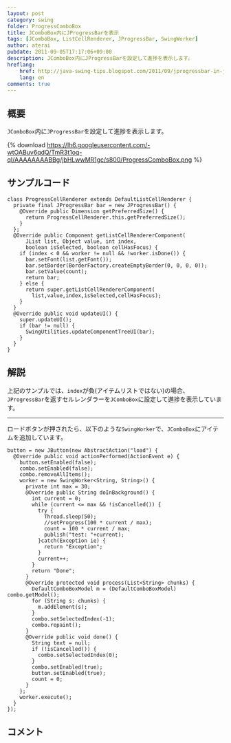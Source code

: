 ```yaml
---
layout: post
category: swing
folder: ProgressComboBox
title: JComboBox内にJProgressBarを表示
tags: [JComboBox, ListCellRenderer, JProgressBar, SwingWorker]
author: aterai
pubdate: 2011-09-05T17:17:06+09:00
description: JComboBox内にJProgressBarを設定して進捗を表示します。
hreflang:
    href: http://java-swing-tips.blogspot.com/2011/09/jprogressbar-in-jcombobox.html
    lang: en
comments: true
---
```

## 概要
`JComboBox`内に`JProgressBar`を設定して進捗を表示します。

{% download https://lh6.googleusercontent.com/-wtOABuv6qdQ/TmR3t1oq-qI/AAAAAAAABBg/jbHLwwMR1gc/s800/ProgressComboBox.png %}

## サンプルコード
<pre class="prettyprint"><code>class ProgressCellRenderer extends DefaultListCellRenderer {
  private final JProgressBar bar = new JProgressBar() {
    @Override public Dimension getPreferredSize() {
      return ProgressCellRenderer.this.getPreferredSize();
    }
  };
  @Override public Component getListCellRendererComponent(
      JList list, Object value, int index,
      boolean isSelected, boolean cellHasFocus) {
    if (index &lt; 0 &amp;&amp; worker != null &amp;&amp; !worker.isDone()) {
      bar.setFont(list.getFont());
      bar.setBorder(BorderFactory.createEmptyBorder(0, 0, 0, 0));
      bar.setValue(count);
      return bar;
    } else {
      return super.getListCellRendererComponent(
        list,value,index,isSelected,cellHasFocus);
    }
  }
  @Override public void updateUI() {
    super.updateUI();
    if (bar != null) {
      SwingUtilities.updateComponentTreeUI(bar);
    }
  }
}
</code></pre>

## 解説
上記のサンプルでは、`index`が負(アイテムリストではない)の場合、`JProgressBar`を返すセルレンダラーを`JComboBox`に設定して進捗を表示しています。

- - - -
ロードボタンが押されたら、以下のような`SwingWorker`で、`JComboBox`にアイテムを追加しています。

<pre class="prettyprint"><code>button = new JButton(new AbstractAction("load") {
  @Override public void actionPerformed(ActionEvent e) {
    button.setEnabled(false);
    combo.setEnabled(false);
    combo.removeAllItems();
    worker = new SwingWorker&lt;String, String&gt;() {
      private int max = 30;
      @Override public String doInBackground() {
        int current = 0;
        while (current &lt;= max &amp;&amp; !isCancelled()) {
          try {
            Thread.sleep(50);
            //setProgress(100 * current / max);
            count = 100 * current / max;
            publish("test: "+current);
          }catch(Exception ie) {
            return "Exception";
          }
          current++;
        }
        return "Done";
      }
      @Override protected void process(List&lt;String&gt; chunks) {
        DefaultComboBoxModel m = (DefaultComboBoxModel) combo.getModel();
        for (String s: chunks) {
          m.addElement(s);
        }
        combo.setSelectedIndex(-1);
        combo.repaint();
      }
      @Override public void done() {
        String text = null;
        if (!isCancelled()) {
          combo.setSelectedIndex(0);
        }
        combo.setEnabled(true);
        button.setEnabled(true);
        count = 0;
      }
    };
    worker.execute();
  }
});
</code></pre>

## コメント
